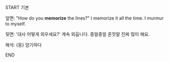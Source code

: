 START
기본

앞면:
"How do you **memorize** the lines?" I memorize it all the time. I murmur to myself.


뒷면:
'대사 어떻게 외우세요?' 계속 외웁니다. 중얼중얼 혼잣말 진짜 많이 해요.


해석:
{동} 암기하다
<!--ID: 1742357563877-->
END